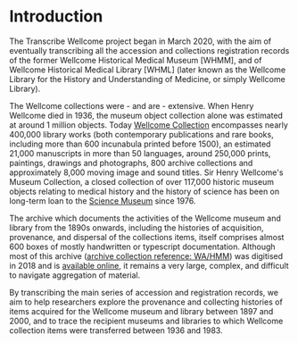 # Introduction

The Transcribe Wellcome project began in March 2020, with the aim of eventually transcribing all the accession and collections registration records of the former Wellcome Historical Medical Museum \[WHMM\], and of Wellcome Historical Medical Library \[WHML\] \(later known as the Wellcome Library for the History and Understanding of Medicine, or simply Wellcome Library\).

The Wellcome collections were - and are - extensive. When Henry Wellcome died in 1936, the museum object collection alone was estimated at around 1 million objects. Today [Wellcome Collection](https://wellcomecollection.org) encompasses nearly 400,000 library works \(both contemporary publications and rare books, including more than 600 incunabula printed before 1500\), an estimated 21,000 manuscripts in more than 50 languages, around 250,000 prints, paintings, drawings and photographs, 800 archive collections and approximately 8,000 moving image and sound titles. Sir Henry Wellcome's Museum Collection, a closed collection of over 117,000 historic museum objects relating to medical history and the history of science has been on long-term loan to the [Science Museum](https://www.sciencemuseum.org.uk/) since 1976.

The archive which documents the activities of the Wellcome museum and library from the 1890s onwards, including the histories of acquisition, provenance, and dispersal of the collections items, itself comprises almost 600 boxes of mostly handwritten or typescript documentation. Although most of this archive \([archive collection reference: WA/HMM](https://wellcomecollection.org/works/k2fae5cz)\) was digitised in 2018 and is [available online](https://wellcomecollection.org/works/k2fae5cz), it remains a very large, complex, and difficult to navigate aggregation of material.

By transcribing the main series of accession and registration records, we aim to help researchers explore the provenance and collecting histories of items acquired for the Wellcome museum and library between 1897 and 2000, and to trace the recipient museums and libraries to which Wellcome collection items were transferred between 1936 and 1983.

